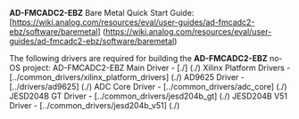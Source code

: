 **AD-FMCADC2-EBZ** Bare Metal Quick Start Guide: [https://wiki.analog.com/resources/eval/user-guides/ad-fmcadc2-ebz/software/baremetal] (https://wiki.analog.com/resources/eval/user-guides/ad-fmcadc2-ebz/software/baremetal)

The following drivers are required for building the **AD-FMCADC2-EBZ** no-OS project:
AD-FMCADC2-EBZ Main Driver	-	[./] (./)
Xilinx Platform Drivers		-	[../common_drivers/xilinx_platform_drivers] (./)
AD9625 Driver				-	[../drivers/ad9625] (./)
ADC Core Driver				-	[../common_drivers/adc_core] (./)
JESD204B GT Driver			-	[../common_drivers/jesd204b_gt] (./)
JESD204B V51 Driver			-	[../common_drivers/jesd204b_v51] (./)